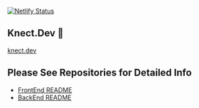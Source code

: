[![Netlify Status](https://api.netlify.com/api/v1/badges/ec1a5e89-0f69-43e5-a59b-955b4f87250c/deploy-status)](https://app.netlify.com/sites/peaceful-einstein-84c17d/deploys)

## Knect.Dev 👋
[knect.dev](https://www.knect.dev)


## Please See Repositories for Detailed Info
- [FrontEnd README](https://github.com/Knect-Dev/Knect-Dev-Frontend/blob/dev/README.md)
- [BackEnd README](https://github.com/Knect-Dev/Knect-Dev-Backend/blob/main/README.md)


<!--

**Here are some ideas to get you started:**

🙋‍♀️ A short introduction - what is your organization all about?
🌈 Contribution guidelines - how can the community get involved?
👩‍💻 Useful resources - where can the community find your docs? Is there anything else the community should know?
🍿 Fun facts - what does your team eat for breakfast?
🧙 Remember, you can do mighty things with the power of [Markdown](https://docs.github.com/github/writing-on-github/getting-started-with-writing-and-formatting-on-github/basic-writing-and-formatting-syntax)
-->
